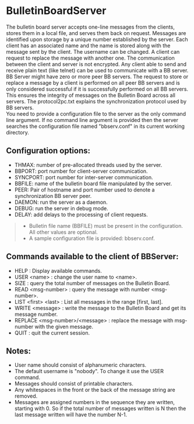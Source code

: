 # BulletinBoardServer
The bulletin board server accepts one-line messages from the clients, stores them in a local file, and serves them back on request. Messages are identified upon storage by a unique number established by the server. Each client has an associated name and the name is stored along with the message sent by the client. The username can be changed. A client can request to replace the message with another one. The communication between the client and server is not encrypted. Any client able to send and receive plain text (like telnet) can be used to communicate with a BB server.\
BB Server might have zero or more peer BB servers. The request to store or replace a message by a client is performed on all peer BB servers and is only considered successful if it is successfully performed on all BB servers. This ensures the integrity of messages on the Bulletin Board across all servers. The protocol2pc.txt explains the synchronization protocol used by BB servers.\
You need to provide a configuration file to the server as the only command line argument. If no command line argument is provided then the server searches the configuration file named "bbserv.conf" in its current working directory.

## Configuration options:
- THMAX: number of pre-allocated threads used by the server.
- BBPORT: port number for client-server communication.
- SYNCPORT: port number for inter-server communication.
- BBFILE: name of the bulletin board file manipulated by the server.
- PEER: Pair of hostname and port number used to denote a synchronization BB server peer.
- DAEMON: run the server as a daemon.
- DEBUG: run the server in debug mode.
- DELAY: add delays to the processing of client requests.
> - Bulletin file name (BBFILE) must be present in the configuration. All other values are optional.
> - A sample configuration file is provided: bbserv.conf.
 
## Commands available to the client of BBServer:
- HELP : Display available commands.
- USER \<name> : change the user name to \<name>.
- SIZE : query the total number of messages on the Bulletin Board.
- READ \<msg-number> : query the message with number \<msg-number>.
- LIST \<first> \<last> : List all messages in the range [first, last].
- WRITE \<message> : write the message to the Bulletin Board and get its message number.
- REPLACE \<msg-number>/\<message> : replace the message with msg-number with the given message.
- QUIT : quit the current session.

## Notes:
- User name should consist of alphanumeric characters.
- The default username is "nobody". To change it use the USER command.
- Messages should consist of printable characters.
- Any whitespaces in the front or the back of the message string are removed.
- Messages are assigned numbers in the sequence they are written, starting with 0. So if the total number of messages written is N then the last message written will have the number N-1.
